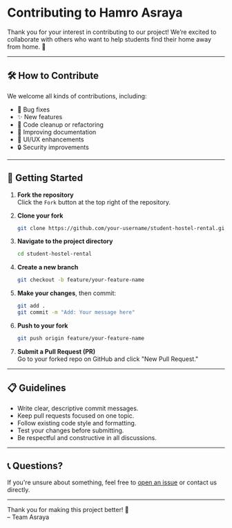 # Contributing to Hamro Asraya

Thank you for your interest in contributing to our project! We’re excited to collaborate with others who want to help students find their home away from home. 💚

---

## 🛠️ How to Contribute

We welcome all kinds of contributions, including:

- 🐛 Bug fixes  
- ✨ New features  
- 🧹 Code cleanup or refactoring  
- 📄 Improving documentation  
- 🎨 UI/UX enhancements  
- 🔒 Security improvements  

---

## 🚀 Getting Started

1. **Fork the repository**  
   Click the `Fork` button at the top right of the repository.

2. **Clone your fork**  
   ```bash
   git clone https://github.com/your-username/student-hostel-rental.git
   ```

3. **Navigate to the project directory**  
   ```bash
   cd student-hostel-rental
   ```

4. **Create a new branch**  
   ```bash
   git checkout -b feature/your-feature-name
   ```

5. **Make your changes**, then commit:  
   ```bash
   git add .
   git commit -m "Add: Your message here"
   ```

6. **Push to your fork**  
   ```bash
   git push origin feature/your-feature-name
   ```

7. **Submit a Pull Request (PR)**  
   Go to your forked repo on GitHub and click "New Pull Request."

---

## 📋 Guidelines

- Write clear, descriptive commit messages.
- Keep pull requests focused on one topic.
- Follow existing code style and formatting.
- Test your changes before submitting.
- Be respectful and constructive in all discussions.

---

## 📞 Questions?

If you're unsure about something, feel free to [open an issue](https://github.com/jasminetma/Hamro-Asraya/issues) or contact us directly.


---

Thank you for making this project better! 🌱  
– Team Asraya
